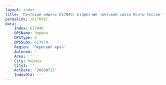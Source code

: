 ```yaml
---
layout: index
title: 'Почтовый индекс 617040: отделение почтовой связи Почты России'
permalink: /617040/
data:
    Index: 617040
    OPSName: Чермоз
    OPSType: О
    OPSSubm: 617079
    Region: 'Пермский край'
    Autonom: ''
    Area: ''
    City: Чермоз
    City1: ''
    ActDate: '20060725'
    IndexOld: ''
---
```

